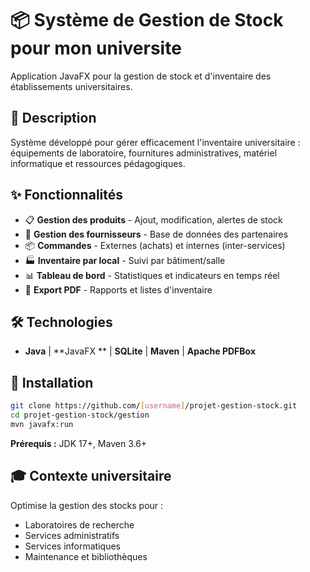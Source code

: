 # 📦 Système de Gestion de Stock pour mon universite

Application JavaFX pour la gestion de stock et d'inventaire des établissements universitaires.

## 🎯 Description

Système développé pour gérer efficacement l'inventaire universitaire : équipements de laboratoire, fournitures administratives, matériel informatique et ressources pédagogiques.

## ✨ Fonctionnalités

- 📋 **Gestion des produits** - Ajout, modification, alertes de stock
- 🏢 **Gestion des fournisseurs** - Base de données des partenaires
- 📦 **Commandes** - Externes (achats) et internes (inter-services)
- 🏭 **Inventaire par local** - Suivi par bâtiment/salle
- 📊 **Tableau de bord** - Statistiques et indicateurs en temps réel
- 📄 **Export PDF** - Rapports et listes d'inventaire

## 🛠️ Technologies

- **Java** | **JavaFX ** | **SQLite** | **Maven** | **Apache PDFBox**

## 🚀 Installation

```bash
git clone https://github.com/[username]/projet-gestion-stock.git
cd projet-gestion-stock/gestion
mvn javafx:run
```

**Prérequis :** JDK 17+, Maven 3.6+

## 🎓 Contexte universitaire

Optimise la gestion des stocks pour :
- Laboratoires de recherche
- Services administratifs  
- Services informatiques
- Maintenance et bibliothèques


</div>
